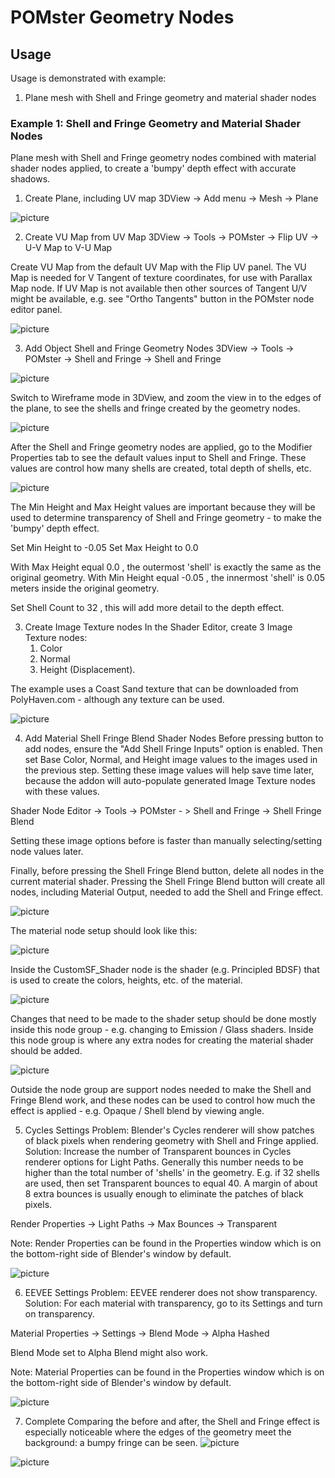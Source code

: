 # POMster Geometry Nodes

## Usage
Usage is demonstrated with example:
1. Plane mesh with Shell and Fringe geometry and material shader nodes

### Example 1: Shell and Fringe Geometry and Material Shader Nodes
Plane mesh with Shell and Fringe geometry nodes combined with material shader nodes applied, to create a 'bumpy' depth effect with accurate shadows.

1. Create Plane, including UV map
3DView -> Add menu -> Mesh -> Plane

![picture](assets/parallax_map/create_plane.png)

2. Create VU Map from UV Map
3DView -> Tools -> POMster -> Flip UV -> U-V Map to V-U Map

Create VU Map from the default UV Map with the Flip UV panel.
The VU Map is needed for V Tangent of texture coordinates, for use with Parallax Map node.
If UV Map is not available then other sources of Tangent U/V might be available, e.g. see "Ortho Tangents" button in the POMster node editor panel.

![picture](assets/parallax_map/flip_uv.png)

3. Add Object Shell and Fringe Geometry Nodes
3DView -> Tools -> POMster -> Shell and Fringe -> Shell and Fringe

![picture](assets/shell_fringe/obj_shell_fringe.png)

Switch to Wireframe mode in 3DView, and zoom the view in to the edges of the plane, to see the shells and fringe created by the geometry nodes.

![picture](assets/shell_fringe/obj_shell_fringe_applied.png)

After the Shell and Fringe geometry nodes are applied, go to the Modifier Properties tab to see the default values input to Shell and Fringe.
These values are control how many shells are created, total depth of shells, etc.

![picture](assets/shell_fringe/see_min_max_height.png)

The Min Height and Max Height values are important because they will be used to determine transparency of Shell and Fringe geometry - to make the 'bumpy' depth effect.

Set Min Height to -0.05
Set Max Height to 0.0

With Max Height equal 0.0 , the outermost 'shell' is exactly the same as the original geometry.
With Min Height equal -0.05 , the innermost 'shell' is 0.05 meters inside the original geometry.

Set Shell Count to 32 , this will add more detail to the depth effect.

3. Create Image Texture nodes
In the Shader Editor, create 3 Image Texture nodes:
   1. Color
   2. Normal
   3. Height (Displacement).

The example uses a Coast Sand texture that can be downloaded from PolyHaven.com - although any texture can be used.

![picture](assets/shell_fringe/mat_before_shell_fringe.png)

4. Add Material Shell Fringe Blend Shader Nodes
Before pressing button to add nodes, ensure the "Add Shell Fringe Inputs" option is enabled.
Then set Base Color, Normal, and Height image values to the images used in the previous step.
Setting these image values will help save time later, because the addon will auto-populate generated Image Texture nodes with these values.

Shader Node Editor -> Tools -> POMster - > Shell and Fringe -> Shell Fringe Blend

Setting these image options before is faster than manually selecting/setting node values later.

Finally, before pressing the Shell Fringe Blend button, delete all nodes in the current material shader.
Pressing the Shell Fringe Blend button will create all nodes, including Material Output, needed to add the Shell and Fringe effect.

![picture](assets/shell_fringe/mat_shell_fringe_blend_button.png)

The material node setup should look like this:

![picture](assets/shell_fringe/after_pressing_button.png)

Inside the CustomSF_Shader node is the shader (e.g. Principled BDSF) that is used to create the colors, heights, etc. of the material.

![picture](assets/shell_fringe/see_custom_group.png)

Changes that need to be made to the shader setup should be done mostly inside this node group - e.g. changing to Emission / Glass shaders.
Inside this node group is where any extra nodes for creating the material shader should be added.

![picture](assets/shell_fringe/inside_custom_group.png)

Outside the node group are support nodes needed to make the Shell and Fringe Blend work, and these nodes can be used to control how much the effect is applied - e.g. Opaque / Shell blend by viewing angle.

5. Cycles Settings
Problem: Blender's Cycles renderer will show patches of black pixels when rendering geometry with Shell and Fringe applied.
Solution: Increase the number of Transparent bounces in Cycles renderer options for Light Paths.
Generally this number needs to be higher than the total number of 'shells' in the geometry.
E.g. if 32 shells are used, then set Transparent bounces to equal 40.
A margin of about 8 extra bounces is usually enough to eliminate the patches of black pixels.

Render Properties -> Light Paths -> Max Bounces -> Transparent

Note: Render Properties can be found in the Properties window which is on the bottom-right side of Blender's window by default.

![picture](assets/shell_fringe/cycles_transparent_samples.png)

6. EEVEE Settings
Problem: EEVEE renderer does not show transparency.
Solution: For each material with transparency, go to its Settings and turn on transparency.

Material Properties -> Settings -> Blend Mode -> Alpha Hashed

Blend Mode set to Alpha Blend  might also work.

Note: Material Properties can be found in the Properties window which is on the bottom-right side of Blender's window by default.

![picture](assets/shell_fringe/eevee_settings.png)

7. Complete
Comparing the before and after, the Shell and Fringe effect is especially noticeable where the edges of the geometry meet the background: a bumpy fringe can be seen.
![picture](assets/shell_fringe/before_shell_fringe.png)

![picture](assets/shell_fringe/after_shell_fringe.png)
